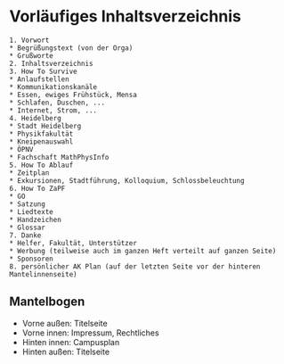 # Vorläufiges Inhaltsverzeichnis

```
1. Vorwort
* Begrüßungstext (von der Orga)
* Grußworte
2. Inhaltsverzeichnis
3. How To Survive
* Anlaufstellen
* Kommunikationskanäle
* Essen, ewiges Frühstück, Mensa
* Schlafen, Duschen, ...
* Internet, Strom, ...
4. Heidelberg
* Stadt Heidelberg
* Physikfakultät
* Kneipenauswahl
* ÖPNV
* Fachschaft MathPhysInfo
5. How To Ablauf
* Zeitplan
* Exkursionen, Stadtführung, Kolloquium, Schlossbeleuchtung 
6. How To ZaPF
* GO
* Satzung
* Liedtexte
* Handzeichen
* Glossar
7. Danke
* Helfer, Fakultät, Unterstützer
* Werbung (teilweise auch im ganzen Heft verteilt auf ganzen Seite)
* Sponsoren
8. persönlicher AK Plan (auf der letzten Seite vor der hinteren Mantelinnenseite)
```

## Mantelbogen
* Vorne außen: Titelseite
* Vorne innen: Impressum, Rechtliches
* Hinten innen: Campusplan
* Hinten außen: Titelseite
